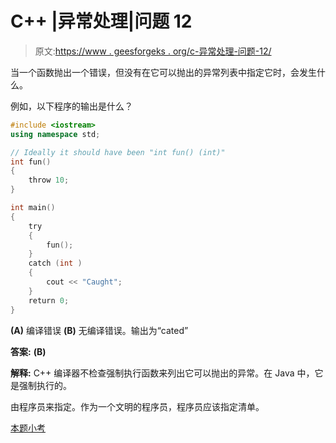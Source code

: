 # C++ |异常处理|问题 12

> 原文:[https://www . geesforgeks . org/c-异常处理-问题-12/](https://www.geeksforgeeks.org/c-exception-handling-question-12/)

当一个函数抛出一个错误，但没有在它可以抛出的异常列表中指定它时，会发生什么。

例如，以下程序的输出是什么？

```cpp
#include <iostream>
using namespace std;

// Ideally it should have been "int fun() (int)"
int fun()
{
    throw 10;
}

int main()
{
    try
    {
        fun();
    }
    catch (int )
    {
        cout << "Caught";
    }
    return 0;
}
```

**(A)** 编译错误
**(B)** 无编译错误。输出为“cated”

**答案:** **(B)**

**解释:** C++ 编译器不检查强制执行函数来列出它可以抛出的异常。在 Java 中，它是强制执行的。

由程序员来指定。作为一个文明的程序员，程序员应该指定清单。

[本题小考](https://www.geeksforgeeks.org/quiz-corner-gq/)